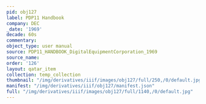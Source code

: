 ```yaml
---
pid: obj127
label: PDP11 Handbook
company: DEC
_date: '1969'
decade: 60s
commentary:
object_type: user manual
source: PDP11_HANDBOOK_DigitalEquipmentCorporation_1969
source_name:
order: '126'
layout: qatar_item
collection: temp_collection
thumbnail: "/img/derivatives/iiif/images/obj127/full/250,/0/default.jpg"
manifest: "/img/derivatives/iiif/obj127/manifest.json"
full: "/img/derivatives/iiif/images/obj127/full/1140,/0/default.jpg"
---
```

